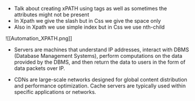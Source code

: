 
- Talk about creating xPATH using tags as well as sometimes the attributes might not be present
- In Xpath we give the slash but in Css we give the space only
- Also in Xpath we use simple index but in Css we use nth-child 

![[Automation_XPATH.png]]

- Servers are machines that understand IP addresses, interact with DBMS (Database Management Systems), perform computations on the data provided by the DBMS, and then return the data to users in the form of data packets over IP.

- CDNs are large-scale networks designed for global content distribution and performance optimization. Cache servers are typically used within specific applications or networks.